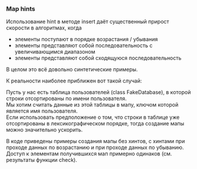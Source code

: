 ### Map hints

Использование hint в методе insert даёт существенный прирост скорости в алгоритмах, когда
* элементы поступают в порядке возрастания / убывания
* элементы представляют собой последовательность с увеличивающимся диапазоном
* элементы представляют собой сходящуюся последовательность

В целом это всё довольно синтетические примеры.

К реальности наиболее приближен вот такой случай:

Пусть у нас есть таблица пользователей (class FakeDatabase), в которой строки отсортированы по имени пользователя.\
Мы хотим считать данные из этой таблицы в мапу, ключом которой является имя пользователя.\
Если использовать предположение о том, что строки в таблице уже отсортированы в лексикографическом порядке, тогда создание мапы можно значительно ускорить.

В коде приведены примеры создания мапы без хинтов, с хинтами при проходе данных по возрастанию и при проходе данных по убыванию.\
Доступ к элементам получившихся мап примерно одинаков (см. результаты функции check).